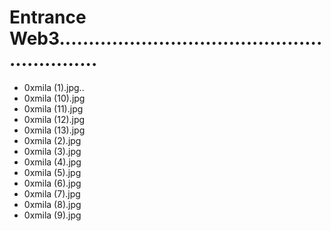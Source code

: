 # Entrance Web3............................................................
- 0xmila (1).jpg..
- 0xmila (10).jpg
- 0xmila (11).jpg
- 0xmila (12).jpg
- 0xmila (13).jpg
- 0xmila (2).jpg
- 0xmila (3).jpg
- 0xmila (4).jpg
- 0xmila (5).jpg
- 0xmila (6).jpg
- 0xmila (7).jpg
- 0xmila (8).jpg
- 0xmila (9).jpg
